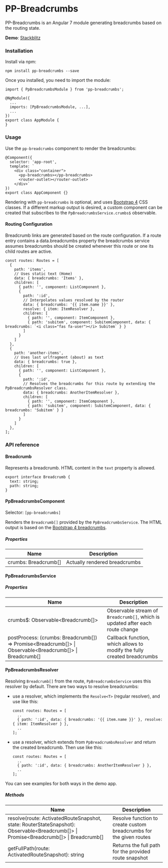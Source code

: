 # PP-Breadcrumbs

PP-Breadcrumbs is an Angular 7 module generating breadcrumbs based on the routing state.

**Demo**: [Stackblitz](https://stackblitz.com/edit/pp-breadcrumbs)

### Installation

Install via npm:
```
npm install pp-breadcrumbs --save 
```
Once you installed, you need to import the module:
```
import { PpBreadcrumbsModule } from 'pp-breadcrumbs';

@NgModule({
  ...
  imports: [PpBreadcrumbsModule, ...],
  ...
})
export class AppModule {
}
```

### Usage

Use the `pp-breadcrumbs` component to render the breadcrumbs:
```
@Component({
  selector: 'app-root',
  template: `
    <div class="container">
      <pp-breadcrumbs></pp-breadcrumbs>
      <router-outlet></router-outlet>
    </div>`
})
export class AppComponent {}
```

Rendering with `pp-breadcrumbs` is optional, and uses [Bootstrap 4](https://getbootstrap.com/) CSS classes. If a different markup output is desired, a custom component can be created that subscribes to the `PpBreadcrumbsService.crumbs$` observable.

#### Routing Configuration

Breadcrumb links are generated based on the route configuration. If a route entry contains a data.breadcrumbs property the breadcrumbs service assumes breadcrumbs should be created whenever this route or one its child routes are active.
```
const routes: Routes = [
  {
    path: 'items',
    // Uses static text (Home)
    data: { breadcrumbs: 'Items' },
    children: [
      { path: '', component: ListComponent },
      {
        path: ':id',
        // Interpolates values resolved by the router
        data: { breadcrumbs: '{{ item.name }}' },
        resolve: { item: ItemResolver },
        children: [
          { path: '', component: ItemComponent },
          { path: 'subitem', component: SubitemComponent, data: { breadcrumbs: `<i class="fas fa-user"></i> Subitem` } }
        ]
      }
    ]
  },
  {
    path: 'another-items',
    // Uses last urlfragment (about) as text
    data: { breadcrumbs: true },
    children: [
      { path: '', component: ListComponent },
      {
        path: ':id',
        // Resolves the breadcrumbs for this route by extending the PpBreadcrumbsResolver class.
        data: { breadcrumbs: AnotherItemResolver },
        children: [
          { path: '', component: ItemComponent },
          { path: 'subitem', component: SubitemComponent, data: { breadcrumbs: 'Subitem' } }
        ]
      }
    ]
  },
];
```

### API reference

#### Breadcrumb

Represents a breadcrumb. HTML content in the `text` property is allowed.
```
export interface Breadcrumb {
  text: string;
  path: string;
}
```

#### PpBreadcrumbsComponent
Selector: `[pp-breadcrumbs]`

Renders the `Breadcrumb[]` provided by the `PpBreadcrumbsService`. The HTML output is based on the [Bootstrap 4 breadcrumbs](https://getbootstrap.com/docs/4.2/components/breadcrumb/).

##### Properties

| Name | Description |
| --- | --- |
| crumbs: Breadcrumb[] | Actually rendered breadcrumbs |

#### PpBreadcrumbsService

##### Properties

| Name | Description |
| --- | --- |
| crumbs$: Observable<Breadcrumb[]> | Observable stream of `Breadcrumb[]`, which is updated after each route change |
| postProcess: (crumbs: Breadcrumb[]) => Promise<Breadcrumb[]> &#124; Observable<Breadcrumb[]> &#124; Breadcrumb[] | Callback function, which allows to modify the fully created breadcrumbs |

#### PpBreadcrumbsResolver

Resolving `Breadcrumb[]` from the route, `PpBreadcrumbsService` uses this resolver by default.
There are two ways to resolve breadcrumbs:
- use a resolver, which implements the `Resolve<T>` (regular resolver), and use like this:
  ```
  const routes: Routes = [
    ..
    { path: ':id', data: { breadcrumbs: '{{ item.name }}' }, resolve: { item: ItemResolver } },
    ..
  ];
  ```
- use a resolver, which extends from `PpBreadcrumbsResolver` and return the created breadcrumb. Then use like this:
  ```
  const routes: Routes = [
    ..
    { path: ':id', data: { breadcrumbs: AnotherItemResolver } },
    ..
  ];
  ```

You can see examples for both ways in the demo app.

##### Methods

| Name | Description |
| --- | --- |
| resolve(route: ActivatedRouteSnapshot, state: RouterStateSnapshot): Observable<Breadcrumb[]> &#124; Promise<Breadcrumb[]> &#124; Breadcrumb[] | Resolve function to create custom breadcrumbs for the given routes |
| getFullPath(route: ActivatedRouteSnapshot): string | Returns the full path for the provided route snapshot |
